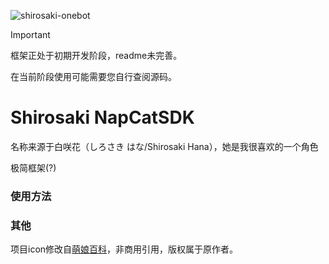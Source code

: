 ![shirosaki-onebot](https://socialify.git.ci/Ceale/shirosaki-onebot/image?description=1&descriptionEditable=%E6%9E%81%E7%AE%80NapCatQQ%20SDK&font=KoHo&forks=1&issues=1&language=1&logo=https%3A%2F%2Fraw.githubusercontent.com%2FCeale%2Fshirosaki-onebot%2Fb9aec6e433712c2c516d03dee4014501463fe7aa%2Ficon.png&name=1&owner=1&pattern=Diagonal%20Stripes&pulls=1&stargazers=1&theme=Light)

>[!IMPORTANT] 
>框架正处于初期开发阶段，readme未完善。
>
>在当前阶段使用可能需要您自行查阅源码。

# Shirosaki NapCatSDK
名称来源于白咲花（しろさき はな/Shirosaki Hana），她是我很喜欢的一个角色

极简框架(?)

### 使用方法

### 其他
项目icon修改自[萌娘百科](https://mzh.moegirl.org.cn/File:Nav-wataten3.png)，非商用引用，版权属于原作者。
